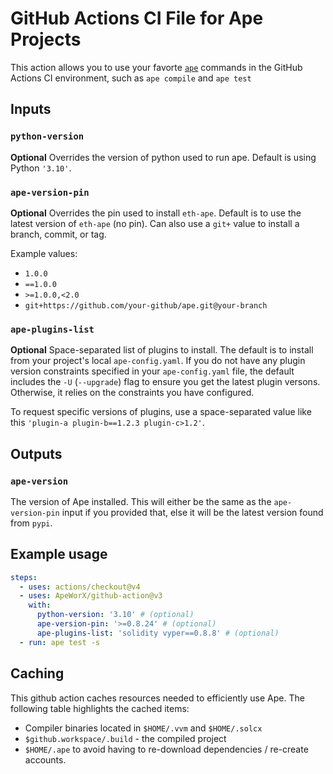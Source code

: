 # GitHub Actions CI File for Ape Projects

This action allows you to use your favorte [`ape`](https://github.com/ApeWorX/ape) commands in the GitHub Actions CI environment, such as `ape compile` and `ape test`

## Inputs

### `python-version`

**Optional** Overrides the version of python used to run ape.
Default is using Python `'3.10'`.

### `ape-version-pin`

**Optional** Overrides the pin used to install `eth-ape`.
Default is to use the latest version of `eth-ape` (no pin).
Can also use a `git+` value to install a branch, commit, or tag.

Example values:

- `1.0.0`
- `==1.0.0`
- `>=1.0.0,<2.0`
- `git+https://github.com/your-github/ape.git@your-branch`

### `ape-plugins-list`

**Optional** Space-separated list of plugins to install.
The default is to install from your project's local `ape-config.yaml`.
If you do not have any plugin version constraints specified in your `ape-config.yaml` file, the default includes the `-U` (`--upgrade`) flag to ensure you get the latest plugin versons.
Otherwise, it relies on the constraints you have configured.

To request specific versions of plugins, use a space-separated value like this `'plugin-a plugin-b==1.2.3 plugin-c>1.2'`.

## Outputs

### `ape-version`

The version of Ape installed.
This will either be the same as the `ape-version-pin` input if you provided that, else it will be the latest version found from `pypi`.

## Example usage

```yaml
steps:
  - uses: actions/checkout@v4
  - uses: ApeWorX/github-action@v3
    with:
      python-version: '3.10' # (optional)
      ape-version-pin: '>=0.8.24' # (optional)
      ape-plugins-list: 'solidity vyper==0.8.8' # (optional)
  - run: ape test -s
```

## Caching

This github action caches resources needed to efficiently use Ape.
The following table highlights the cached items:

- Compiler binaries located in `$HOME/.vvm` and `$HOME/.solcx`
- `$github.workspace/.build` - the compiled project
- `$HOME/.ape` to avoid having to re-download dependencies / re-create accounts.
